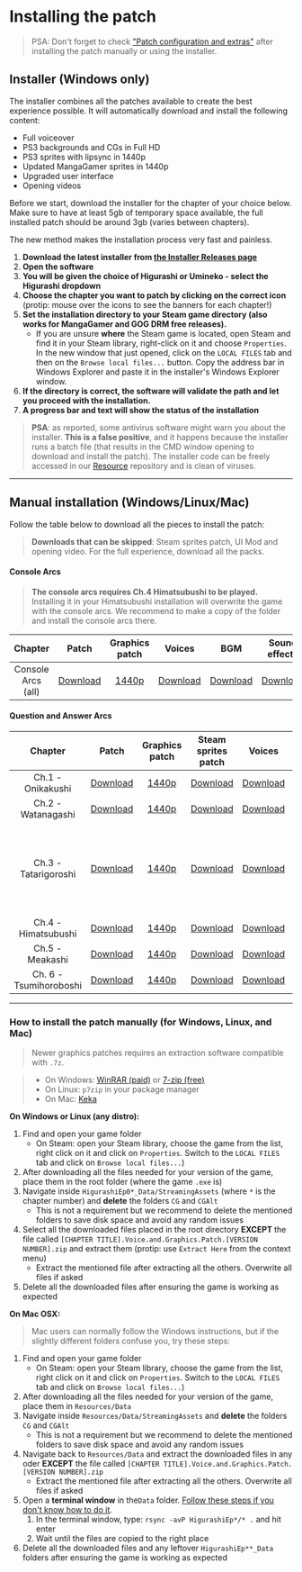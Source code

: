 # Installing the patch

> PSA: Don't forget to check ["Patch configuration and 
extras"](https://07th-mod.com/wiki/Higurashi/Higurashi-Part-2---Patch-configuration-and-keyboard-shortcuts) 
after installing the patch manually or using the installer.

## Installer (Windows only)

The installer combines all the patches available to create the best experience possible. It will automatically download and install the following content:

* Full voiceover
* PS3 backgrounds and CGs in Full HD
* PS3 sprites with lipsync in 1440p
* Updated MangaGamer sprites in 1440p
* Upgraded user interface
* Opening videos

Before we start, download the installer for the chapter of your choice below. Make sure to have at least 5gb of temporary space available, the full installed patch should be around 3gb (varies between chapters).

The new method makes the installation process very fast and painless.

1. **Download the latest installer from [the Installer Releases page](https://github.com/07th-mod/Higurashi_Installer_WPF/releases/latest)**
2. **Open the software**
3. **You will be given the choice of Higurashi or Umineko - select the Higurashi dropdown**
4. **Choose the chapter you want to patch by clicking on the correct icon** (protip: mouse over the icons to see the banners for each chapter!)
5. **Set the installation directory to your Steam game directory (also works for MangaGamer and GOG DRM free releases).** 
    - If you are unsure **where** the Steam game is located, open Steam and find it in your Steam library, right-click on it and choose ``Properties``. In the new window that just opened, click on the ``LOCAL FILES`` tab and then on the ``Browse local files...`` button. Copy the address bar in Windows Explorer and paste it in the installer's Windows Explorer window.
6. **If the directory is correct, the software will validate the path and let you proceed with the installation.**
7. **A progress bar and text will show the status of the installation**

> **PSA**: as reported, some antivirus software might warn you about the installer. **This is a false positive**, and it happens because the installer runs a batch file (that results in the CMD window opening to download and install the patch). The installer code can be freely accessed in our [Resource](https://github.com/07th-mod/resources) repository and is clean of viruses.

***

## Manual installation (Windows/Linux/Mac)

Follow the table below to download all the pieces to install the patch:

> **Downloads that can be skipped**: Steam sprites patch,  UI Mod and opening video. For the full experience, download all the packs.

#### Console Arcs

> **The console arcs requires Ch.4 Himatsubushi to be played.** Installing it in your Himatsubushi installation will overwrite the game with the console arcs. We recommend to make a copy of the folder and install the console arcs there.

<table>
<colgroup>
<col style="width: 4%" />
<col style="width: 16%" />
<col style="width: 12%" />
<col style="width: 13%" />
<col style="width: 12%" />
<col style="width: 12%" />
<col style="width: 28%" />
</colgroup>
<thead>
<tr class="header">
<th style="text-align: center;">Chapter</th>
<th style="text-align: center;">Patch</th>
<th style="text-align: center;">Graphics patch</th>
<th style="text-align: center;">Voices</th>
<th style="text-align: center;">BGM</th>
<th style="text-align: center;">Sound effects</th>
<th style="text-align: center;">UI Mod</th>
</tr>
</thead>
<tbody>
<tr class="odd">
<td style="text-align: center;">Console Arcs (all)</td>
<td style="text-align: center;"><a href="https://github.com/07th-mod/higurashi-console-arcs/releases/latest">Download</a></td>
<td style="text-align: center;"><a href="https://07th-mod.com/rikachama/ConsoleArcs-CG.7z">1440p</a></td>
<td style="text-align: center;"><a href="https://07th-mod.com/rikachama/ConsoleArcs-Voices.7z">Download</a></td>
<td style="text-align: center;"><a href="https://07th-mod.com/rikachama/ConsoleArcs-BGM.7z">Download</a></td>
<td style="text-align: center;"><a href="https://07th-mod.com/rikachama/ConsoleArcs-SE.7z">Download</a></td>
<td style="text-align: center;"><a href="https://07th-mod.com/rikachama/Himatsubushi-UI.7z">Windows</a> <br> <a href="https://07th-mod.com/rikachama/Himatsubushi-UI_UNIX.7z">Mac/Linux</a></td>
</tr>
</tbody>
</table>

#### Question and Answer Arcs

<table>
<colgroup>
<col style="width: 3%" />
<col style="width: 10%" />
<col style="width: 8%" />
<col style="width: 9%" />
<col style="width: 9%" />
<col style="width: 39%" />
<col style="width: 19%" />
</colgroup>
<thead>
<tr class="header">
<th style="text-align: center;">Chapter</th>
<th style="text-align: center;">Patch</th>
<th style="text-align: center;">Graphics patch</th>
<th style="text-align: center;">Steam sprites patch</th>
<th style="text-align: center;">Voices</th>
<th style="text-align: center;">UI Mod</th>
<th style="text-align: center;">Opening video</th>
</tr>
</thead>
<tbody>
<tr class="odd">
<td style="text-align: center;">Ch.1 - Onikakushi</td>
<td style="text-align: center;"><a href="https://github.com/07th-mod/onikakushi/releases/latest">Download</a></td>
<td style="text-align: center;"><a href="https://07th-mod.com/rikachama/Onikakushi-CG.7z">1440p</a></td>
<td style="text-align: center;"><a href="https://07th-mod.com/rikachama/Onikakushi-CGAlt.7z">Download</a></td>
<td style="text-align: center;"><a href="https://07th-mod.com/rikachama/Onikakushi-Voices.7z">Download</a></td>
<td style="text-align: center;"><a href="https://07th-mod.com/rikachama/Onikakushi-UI.7z">Windows</a> <br> <a href="https://07th-mod.com/rikachama/Onikakushi-UI_UNIX.7z">Mac/Linux</a></td>
<td style="text-align: center;"><a href="https://07th-mod.com/rikachama/Onikakushi-Movie.7z">Windows</a> <br> <a href="https://07th-mod.com/rikachama/Onikakushi-Movie_UNIX.7z">Mac/Linux</a></td>
</tr>
<tr class="even">
<td style="text-align: center;">Ch.2 - Watanagashi</td>
<td style="text-align: center;"><a href="https://github.com/07th-mod/watanagashi/releases/latest">Download</a></td>
<td style="text-align: center;"><a href="https://07th-mod.com/rikachama/Watanagashi-CG.7z">1440p</a></td>
<td style="text-align: center;"><a href="https://07th-mod.com/rikachama/Watanagashi-CGAlt.7z">Download</a></td>
<td style="text-align: center;"><a href="https://07th-mod.com/rikachama/Watanagashi-Voices.7z">Download</a></td>
<td style="text-align: center;"><a href="https://07th-mod.com/rikachama/Watanagashi-UI.7z">Windows</a> <br> <a href="https://07th-mod.com/rikachama/Watanagashi-UI_UNIX.7z">Mac/Linux</a></td>
<td style="text-align: center;"><a href="https://07th-mod.com/rikachama/Watanagashi-Movie.7z">Windows</a> <br> <a href="https://07th-mod.com/rikachama/Watanagashi-Movie_UNIX.7z">Mac/Linux</a></td>
</tr>
<tr class="odd">
<td style="text-align: center;">Ch.3 - Tatarigoroshi</td>
<td style="text-align: center;"><a href="https://github.com/07th-mod/tatarigoroshi/releases/latest">Download</a></td>
<td style="text-align: center;"><a href="https://07th-mod.com/rikachama/Tatarigoroshi-CG.7z">1440p</a></td>
<td style="text-align: center;"><a href="https://07th-mod.com/rikachama/Tatarigoroshi-CGAlt.7z">Download</a></td>
<td style="text-align: center;"><a href="https://07th-mod.com/rikachama/Tatarigoroshi-Voices.7z">Download</a></td>
<td style="text-align: center;">Windows <a href="https://07th-mod.com/rikachama/Tatarigoroshi-UI.7z">Steam</a> / <a href="https://07th-mod.com/rikachama/Tatarigoroshi-UI_MG.7z">DRM-Free</a> <br> Mac/Linux <a href="https://07th-mod.com/rikachama/Tatarigoroshi-UI_UNIX.7z">Steam</a> / <a href="https://07th-mod.com/rikachama/Tatarigoroshi-UI_UNIX-MG.7z">DRM-Free</a></td>
<td style="text-align: center;"><a href="https://07th-mod.com/rikachama/Tatarigoroshi-Movie.7z">Windows</a> <br> <a href="https://07th-mod.com/rikachama/Tatarigoroshi-Movie_UNIX.7z">Mac/Linux</a></td>
</tr>
<tr class="even">
<td style="text-align: center;">Ch.4 - Himatsubushi</td>
<td style="text-align: center;"><a href="https://github.com/07th-mod/himatsubushi/releases/latest">Download</a></td>
<td style="text-align: center;"><a href="https://07th-mod.com/rikachama/Himatsubushi-CG.7z">1440p</a></td>
<td style="text-align: center;"><a href="https://07th-mod.com/rikachama/Himatsubushi-CGAlt.7z">Download</a></td>
<td style="text-align: center;"><a href="https://07th-mod.com/rikachama/Himatsubushi-Voices.7z">Download</a></td>
<td style="text-align: center;"><a href="https://07th-mod.com/rikachama/Himatsubushi-UI.7z">Windows</a> <br> <a href="https://07th-mod.com/rikachama/Himatsubushi-UI_UNIX.7z">Mac/Linux</a></td>
<td style="text-align: center;"><a href="https://07th-mod.com/rikachama/Himatsubushi-Movie.7z">Windows</a> <br> <a href="https://07th-mod.com/rikachama/Himatsubushi-Movie_UNIX.7z">Mac/Linux</a></td>
</tr>
<tr class="odd">
<td style="text-align: center;">Ch.5 - Meakashi</td>
<td style="text-align: center;"><a href="https://github.com/07th-mod/meakashi/releases/latest">Download</a></td>
<td style="text-align: center;"><a href="https://07th-mod.com/rikachama/Meakashi-CG.7z">1440p</a></td>
<td style="text-align: center;"><a href="https://07th-mod.com/rikachama/Meakashi-CGAlt.7z">Download</a></td>
<td style="text-align: center;"><a href="https://07th-mod.com/rikachama/Meakashi-Voices.7z">Download</a></td>
<td style="text-align: center;"><a href="https://07th-mod.com/rikachama/Meakashi-UI.7z">Windows</a> <br> <a href="https://07th-mod.com/rikachama/Meakashi-UI_UNIX.7z">Mac/Linux</a></td>
<td style="text-align: center;"><a href="https://07th-mod.com/rikachama/Meakashi-Movie.7z">Windows</a> <br> <a href="https://07th-mod.com/rikachama/Meakashi-Movie_UNIX.7z">Mac/Linux</a></td>
</tr>
<tr class="even">
<td style="text-align: center;">Ch. 6 - Tsumihoroboshi</td>
<td style="text-align: center;"><a href="https://github.com/07th-mod/tsumihoroboshi/releases/latest">Download</a></td>
<td style="text-align: center;"><a href="https://07th-mod.com/rikachama/Tsumihoroboshi-CG.7z">1440p</a></td>
<td style="text-align: center;"><a href="https://07th-mod.com/rikachama/Tsumihoroboshi-CGAlt.7z">Download</a></td>
<td style="text-align: center;"><a href="https://07th-mod.com/rikachama/Tsumihoroboshi-Voices.7z">Download</a></td>
<td style="text-align: center;"><a href="https://07th-mod.com/rikachama/Tsumihoroboshi-UI.7z">Windows</a> <br> <a href="https://07th-mod.com/rikachama/Tsumihoroboshi-UI_UNIX.7z">Mac/Linux</a></td>
<td style="text-align: center;"><a href="https://07th-mod.com/rikachama/Tsumihoroboshi-Movie.7z">Windows</a> <br> <a href="https://07th-mod.com/rikachama/Tsumihoroboshi-Movie_UNIX.7z">Mac/Linux</a></td>
</tr>
</tbody>
</table>

***

### How to install the patch manually (for Windows, Linux, and Mac)

> Newer graphics patches requires an extraction software compatible with ``.7z``.

> * On Windows: [WinRAR (paid)](https://www.win-rar.com/start.html?&L=0) or [7-zip (free)](http://7-zip.org/)
> * On Linux: ``p7zip`` in your package manager
> * On Mac: [Keka](https://www.keka.io)


**On Windows or Linux (any distro):**

1. Find and open your game folder 
    * On Steam: open your Steam library, choose the game from the list, right click on it and click on ``Properties``. Switch to the ``LOCAL FILES`` tab and click on ``Browse local files...``)
2. After downloading all the files needed for your version of the game, place them in the root folder (where the game ``.exe`` is)
3. Navigate inside ``HigurashiEp0*_Data/StreamingAssets`` (where ``*`` is the chapter number) and **delete** the folders ``CG`` and ``CGAlt``
    * This is not a requirement but we recommend to delete the mentioned folders to save disk space and avoid any random issues
4. Select all the downloaded files placed in the root directory **EXCEPT** the file called ``[CHAPTER TITLE].Voice.and.Graphics.Patch.[VERSION NUMBER].zip`` and extract them (protip: use ``Extract Here`` from the context menu)
    * Extract the mentioned file after extracting all the others. Overwrite all files if asked
5. Delete all the downloaded files after ensuring the game is working as expected

**On Mac OSX:**
> Mac users can normally follow the Windows instructions, but if the slightly different folders confuse you, try these steps:

1. Find and open your game folder 
    * On Steam: open your Steam library, choose the game from the list, right click on it and click on ``Properties``. Switch to the ``LOCAL FILES`` tab and click on ``Browse local files...``)
2. After downloading all the files needed for your version of the game, place them in ``Resources/Data``
3. Navigate inside ``Resources/Data/StreamingAssets`` and **delete** the folders ``CG`` and ``CGAlt``
    * This is not a requirement but we recommend to delete the mentioned folders to save disk space and avoid any random issues
4. Navigate back to ``Resources/Data`` and extract the downloaded files in any oder **EXCEPT** the file called ``[CHAPTER TITLE].Voice.and.Graphics.Patch.[VERSION NUMBER].zip``
    * Extract the mentioned file after extracting all the others. Overwrite all files if asked
5. Open a **terminal window** in the``Data`` folder. [Follow these steps if you don't know how to do it](https://stackoverflow.com/a/7054045).
    1. In the terminal window, type: ``rsync -avP HigurashiEp*/* .`` and hit enter
    2. Wait until the files are copied to the right place
6. Delete all the downloaded files and any leftover ``HigurashiEp**_Data`` folders after ensuring the game is working as expected
